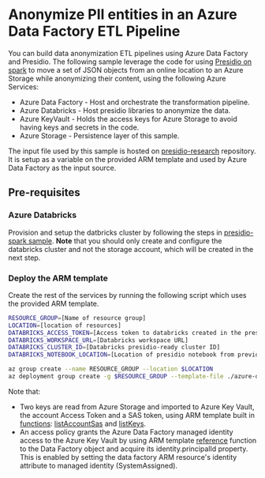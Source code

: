 # Anonymize PII entities in an Azure Data Factory ETL Pipeline

You can build data anonymization ETL pipelines using Azure Data Factory and Presidio.
The following sample leverage the code for using [Presidio on spark](../spark/index.md) to move a set of JSON objects from an online location to an Azure Storage while anonymizing their content, using the following Azure Services:

* Azure Data Factory - Host and orchestrate the transformation pipeline.
* Azure Databricks - Host presidio libraries to anonymize the data.
* Azure KeyVault - Holds the access keys for Azure Storage to avoid having keys and secrets in the code.
* Azure Storage - Persistence layer of this sample.

The input file used by this sample is hosted on [presidio-research](https://github.com/microsoft/presidio-research/) repository. 
It is setup as a variable on the provided ARM template and used by Azure Data Factory as the input source.

## Pre-requisites

### Azure Databricks

Provision and setup the datbricks cluster by following the steps in [presidio-spark sample](../spark/index.md#Azure-Databricks). 
**Note** that you should only create and configure the databricks cluster and not the storage account, which will be created in the next step.

### Deploy the ARM template

Create the rest of the services by running the following script which uses the provided ARM template.

```bash
RESOURCE_GROUP=[Name of resource group]
LOCATION=[location of resources]
DATABRICKS_ACCESS_TOKEN=[Access token to databricks created in the presidio-spark sample]
DATABRICKS_WORKSPACE_URL=[Databricks workspace URL]
DATABRICKS_CLUSTER_ID=[Databricks presidio-ready cluster ID]
DATABRICKS_NOTEBOOK_LOCATION=[Location of presidio notebook from previous step]

az group create --name RESOURCE_GROUP --location $LOCATION
az deployment group create -g $RESOURCE_GROUP --template-file ./azure-deploy.json --parameters Databricks_accessToken=$DATABRICKS_ACCESS_TOKEN Databricks_clusterId=$DATABRICKS_CLUSTER_ID Databricks_notebookLocation=$DATABRICKS_NOTEBOOK_LOCATION Databricks_workSpaceUrl=$DATABRICKS_WORKSPACE_URL
```

Note that:

* Two keys are read from Azure Storage and imported to Azure Key Vault, the account Access Token and a SAS token, using ARM template built in [functions](https://docs.microsoft.com/en-us/azure/azure-resource-manager/templates/template-functions): [listAccountSas](https://docs.microsoft.com/en-us/rest/api/storagerp/storageaccounts/listaccountsas) and [listKeys](https://docs.microsoft.com/en-us/rest/api/storagerp/storageaccounts/listkeys).
* An access policy grants the Azure Data Factory managed identity access to the Azure Key Vault by using ARM template [reference](https://docs.microsoft.com/en-us/azure/azure-resource-manager/templates/template-functions-resource?tabs=json#reference) function to the Data Factory object and acquire its identity.principalId property. This is enabled by setting the data factory ARM resource's identity attribute to managed identity (SystemAssigned).
